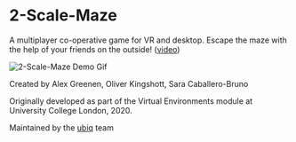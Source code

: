 # 2-Scale-Maze
A multiplayer co-operative game for VR and desktop. Escape the maze with the help of your friends on the outside! ([video](https://www.youtube.com/watch?v=dbLDBhlYscI))

![2-Scale-Maze Demo Gif](https://user-images.githubusercontent.com/33021110/150851318-dba0f09d-8b47-4c68-8fbc-a5a775340eec.gif)

Created by Alex Greenen, Oliver Kingshott, Sara Caballero-Bruno

Originally developed as part of the Virtual Environments module at University College London, 2020.

Maintained by the [ubiq](https://github.com/UCL-VR/ubiq) team
